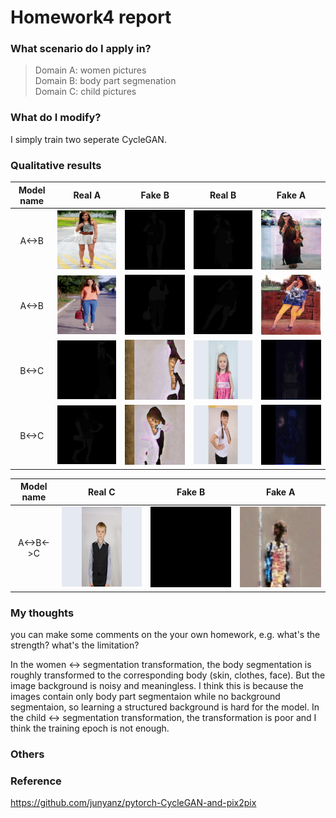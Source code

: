 # Homework4 report

### What scenario do I apply in?

>Domain A: women pictures   
>Domain B: body part segmenation  
>Domain C: child pictures    

### What do I modify? 

I simply train two seperate CycleGAN.

### Qualitative results
| Model name | Real A | Fake B | Real B | Fake A |
| :--------: | :----: | :----: | :----: | :----: |
| A<->B | ![](AB/1a.png) | ![](AB/1b.png) | ![](BA/1b.png) | ![](BA/1a.png) |
| A<->B | ![](AB/2a.png) | ![](AB/2b.png) | ![](BA/2b.png) | ![](BA/2a.png) |
| B<->C | ![](BC/1b.png) | ![](BC/1c.png) | ![](CB/1c.png) | ![](CB/1b.png) |
| B<->C | ![](BC/2b.png) | ![](BC/2c.png) | ![](CB/2c.png) | ![](CB/2b.png) |

| Model name | Real C | Fake B | Fake A |
| :--------: | :----: | :----: | :----: |
| A<->B<->C | ![](CBA/c.png) | ![](CBA/b.png) | ![](CBA/a.png) |


### My thoughts 
you can make some comments on the your own homework, e.g. what's the strength? what's the limitation?

In the women <-> segmentation transformation, the body segmentation is roughly transformed to the corresponding body (skin, clothes, face). But the image background is noisy and meaningless. I think this is because the images contain only body part segmentaion while no background segmentaion, so learning a structured background is hard for the model. In the child <-> segmentation transformation, the transformation is poor and I think the training epoch is not enough. 

### Others

### Reference
https://github.com/junyanz/pytorch-CycleGAN-and-pix2pix

